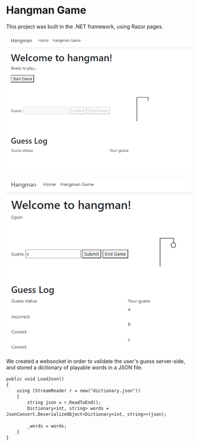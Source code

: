 # Hangman Game

This project was built in the .NET framework, using Razor pages.

![Hangman game snapshot](/docs/assets/hangman-1.png)

![Hangman game snapshot 2](/docs/assets/hangman-2.png)

We created a websocket in order to validate the user's guess server-side, and stored a dictionary of playable words in a JSON file.

```
public void LoadJson()
{
    using (StreamReader r = new("dictionary.json"))
    {
        string json = r.ReadToEnd();
        Dictionary<int, string> words = JsonConvert.DeserializeObject<Dictionary<int, string>>(json);

        _words = words;
    }
}
```